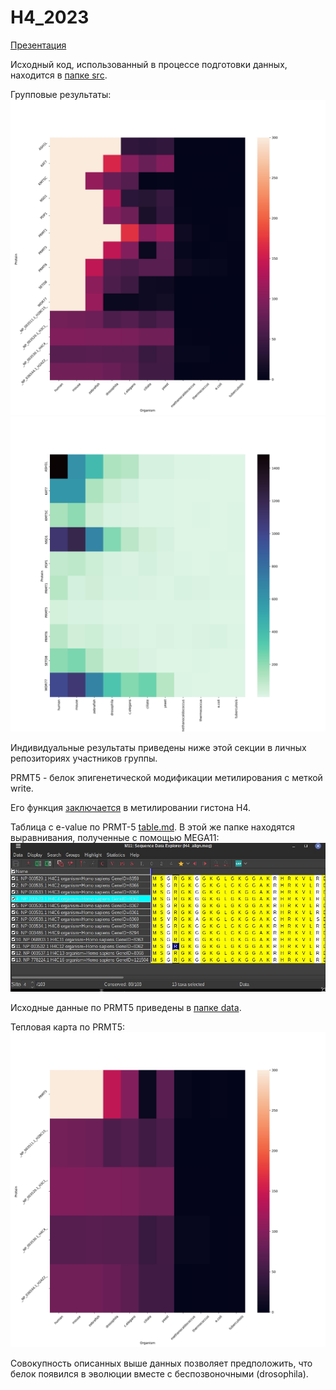# H4_2023
[Презентация](https://docs.google.com/presentation/d/1F4dUlENxob7fgh7ZhpvLQgsTBeF9cVmZ7toJN-iI13M/edit#slide=id.g2503a943df0_0_9)

Исходный код, использованный в процессе подготовки данных, находится в [папке src](src/).

Групповые результаты:
![e-value-heatmap](images/out-e.jpg)
![hits-heatmap](images/out-h.jpg)

Индивидуальные результаты приведены ниже этой секции в личных репозиториях участников группы.

PRMT5 - белок эпигенетической модификации метилирования с меткой write.

Его функция [заключается](https://pubmed.ncbi.nlm.nih.gov/34492270/) в метилировании гистона H4.

Таблица с e-value по PRMT-5 [table.md](data/table.md).
В этой же папке находятся выравнивания, полученные с помощью MEGA11:
![mega](images/mega.jpg)

Исходные данные по PRMT5 приведены в [папке data](data/).

Тепловая карта по PRMT5:
![e-value-heatmap](images/krechetov-e.jpg)

Совокупность описанных выше данных позволяет предположить, что белок появился в эволюции вместе с беспозвоночными (drosophila).
